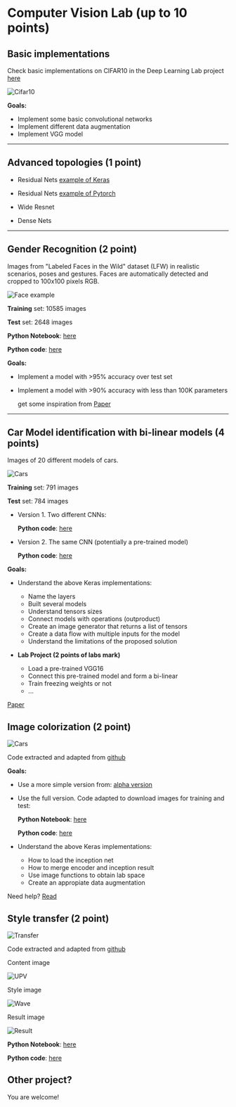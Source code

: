 # Computer Vision Lab (up to 10 points)

## Basic implementations

Check basic implementations on CIFAR10 in the Deep Learning Lab project [here](https://github.com/RParedesPalacios/DeepLearningLab/tree/master/Examples/Keras/CIFAR)

![Cifar10](images/cifar10.png)

**Goals:**

* Implement some basic convolutional networks
* Implement different data augmentation
* Implement VGG model

---

## Advanced topologies (1 point)

* Residual Nets [example of Keras](src/cifar10_resnet.py)

* Residual Nets [example of Pytorch](src/resnet.py)

* Wide Resnet 

* Dense Nets


---

## Gender Recognition (2 point)

Images from "Labeled Faces in the Wild" dataset (LFW) in realistic scenarios, poses and gestures. Faces are automatically detected and cropped to 100x100 pixels RGB.


![Face example](images/face.png)


**Training** set: 10585 images

**Test** set: 2648 images 


**Python Notebook**: [here](notebook/gender.ipynb)

**Python code**: [here](src/gender.py)

**Goals:**
* Implement a model with >95% accuracy over test set
* Implement a model with >90% accuracy with less than 100K parameters
  
  get some inspiration from [Paper](https://pdfs.semanticscholar.org/d0eb/3fd1b1750242f3bb39ce9ac27fc8cc7c5af0.pdf)
    

---

## Car Model identification with bi-linear models (4 points)

Images of 20 different models of cars.

![Cars](images/cars.png)

**Training** set: 791 images

**Test** set: 784 images 

* Version 1. Two different CNNs:

  **Python code**: [here](src/cars1.py)

* Version 2. The same CNN (potentially a pre-trained model)

  **Python code**: [here](src/cars2.py)

**Goals:**
* Understand the above Keras implementations:
  * Name the layers
  * Built several models
  * Understand tensors sizes
  * Connect models with operations (outproduct)
  * Create an image generator that returns a list of tensors
  * Create a data flow with multiple inputs for the model
  * Understand the limitations of the proposed solution

* **Lab Project (2 points of labs mark)**
  * Load a pre-trained VGG16 
  * Connect this pre-trained model and form a bi-linear
  * Train freezing weights or not
  * ...
  
[Paper](https://pdfs.semanticscholar.org/3a30/7b7e2e742dd71b6d1ca7fde7454f9ebd2811.pdf)


## Image colorization (2 point)

![Cars](images/color.png)

Code extracted and adapted from [github](https://github.com/emilwallner/Coloring-greyscale-images-in-Keras)

**Goals:**

* Use a more simple version from: [alpha version](https://github.com/emilwallner/Coloring-greyscale-images-in-Keras/tree/master/floydhub/Alpha-version)

* Use the full version. Code adapted to download images for training and test:

	**Python Notebook**: [here](notebook/colorization.ipynb)
	
		
	**Python code**: [here](src/colorization.py)

* Understand the above Keras implementations:
	* How to load the inception net 
	* How to merge encoder and inception result
	* Use image functions to obtain lab space
	* Create an appropiate  data augmentation 


Need help? [Read](https://blog.floydhub.com/colorizing-b-w-photos-with-neural-networks/)

## Style transfer (2 point)

![Transfer](images/transfer.png)

Code extracted and adapted from [github](https://github.com/dsgiitr/Neural-Style-Transfer)

Content image

![UPV](images/upv.png)

Style image

![Wave](images/style.png)

Result image

![Result](images/resultstyle.png)

**Python Notebook**: [here](notebook/style.ipynb)

**Python code**: [here](src/style.py)


## Other project? 

You are welcome!





















